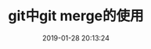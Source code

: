 ---
title: git中git merge的使用
date: 2019-01-28 20:13:24
tags: [Git]
categories: [Git]
description: git merge
---